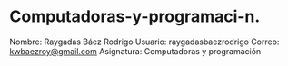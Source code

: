 # Computadoras-y-programaci-n.
Nombre: Raygadas Báez Rodrigo 
Usuario: raygadasbaezrodrigo
Correo: kwbaezroy@gmail.com
Asignatura: Computadoras y programación
